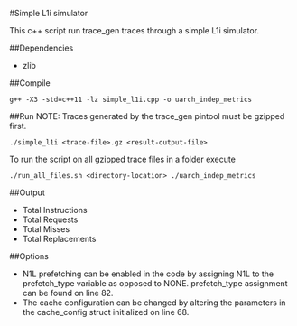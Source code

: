 #Simple L1i simulator

This c++ script run trace_gen traces through a simple L1i simulator.

##Dependencies
- zlib

##Compile
```
g++ -X3 -std=c++11 -lz simple_l1i.cpp -o uarch_indep_metrics
```

##Run
NOTE: Traces generated by the trace_gen pintool must be gzipped first.
```
./simple_l1i <trace-file>.gz <result-output-file>
```

To run the script on all gzipped trace files in a folder execute
```
./run_all_files.sh <directory-location> ./uarch_indep_metrics
```

##Output
- Total Instructions
- Total Requests
- Total Misses
- Total Replacements

##Options
- N1L prefetching can be enabled in the code by assigning N1L to the prefetch_type variable as opposed to NONE. prefetch_type assignment can be found on line 82.
- The cache configuration can be changed by altering the parameters in the cache_config struct initialized on line 68.